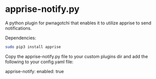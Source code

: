 # apprise-notify.py

A python plugin for pwnagotchi that enables it to utilize apprise to send notifications.

Dependencies:

```bash
sudo pip3 install apprise
```

Copy the apprise-notify.py file to your custom plugins dir and add the following to your config.yaml file:

apprise-notify:
enabled: true
